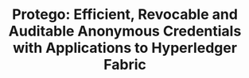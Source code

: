 ---
layout: post
year: 2022
title: "Protego: Efficient, Revocable and Auditable Anonymous Credentials with Applications to Hyperledger Fabric"
authors: Aisling Connolly, Jerome Deschamps, Pascal Lafourcade, Octavio Perez Kempner
venue: "23rd International Conference on Cryptology in India - INDOCRYPT 2022"
pdf: https://eprint.iacr.org/2022/661.pdf
web: https://www.tcgcrest.org/indocrypt-2022/
bib: https://dblp.org/rec/conf/indocrypt/ConnollyDLP22.html?view=bibtex
github: https://github.com/octaviopk9/indocrypt_protego
talk: 
pub: https://doi.org/10.1007/978-3-031-22912-1_11
---